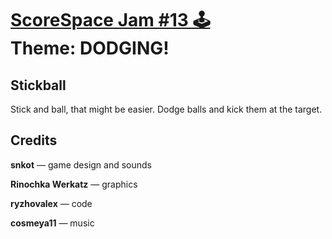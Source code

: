 # [ScoreSpace Jam #13 🕹️](https://itch.io/jam/scorejam13)<br/>Theme: DODGING!

## Stickball

Stick and ball, that might be easier. Dodge balls and kick them at the target.


## Credits

**snkot** — game design and sounds

**Rinochka Werkatz** — graphics

**ryzhovalex** — code

**cosmeya11** — music
